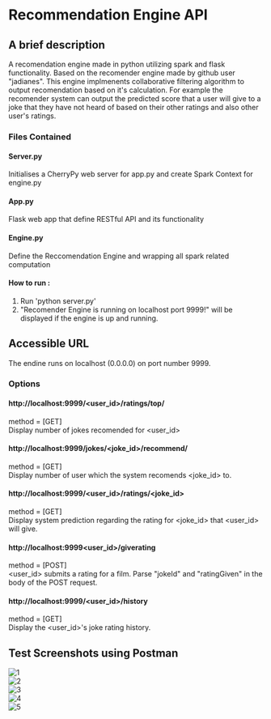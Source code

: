 # Recommendation Engine API

## A brief description
A recomendation engine made in python utilizing spark and flask functionality. Based on the recomender engine made by github user "jadianes". This engine implmenents collaborative filtering algorithm to output recomendation based on it's calculation. For example the recomender system can output the predicted score that a user will give to a joke that they have not heard of based on their other ratings and also other user's ratings.

### Files Contained

#### Server.py
Initialises a CherryPy web server for app.py and create Spark Context for engine.py

#### App.py
Flask web app that define RESTful API and its functionality 

#### Engine.py
Define the Reccomendation Engine and wrapping all spark related computation 

#### How to run :
1. Run 'python server.py'
2. "Recomender Engine is running on localhost port 9999!" will be displayed if the engine is up and running.

## Accessible URL
The endine runs on localhost (0.0.0.0) on port number 9999.

### Options

#### http://localhost:9999/<user_id>/ratings/top/<count> 
  method = [GET]
  <br>
  Display <count> number of jokes recomended for <user_id>
  
#### http://localhost:9999/jokes/<joke_id>/recommend/<count> 
  method = [GET]
  <br>
  Display <count> number of user which the system recomends <joke_id> to.
  
#### http://localhost:9999/<user_id>/ratings/<joke_id> 
  method = [GET]
  <br>
  Display system prediction regarding the rating for <joke_id> that <user_id> will give.
  
#### http://localhost:9999<user_id>/giverating 
  method = [POST]
  <br>
  <user_id> submits a rating for a film. Parse "jokeId" and "ratingGiven" in the body of the POST request.
  
#### http://localhost:9999/<user_id>/history 
  method = [GET]
  <br>
  Display the <user_id>'s joke rating history.

## Test Screenshots using Postman
  ![1](../Tugas4/Img/1.PNG)
  <br>
  ![2](../Tugas4/Img/2.PNG)
  <br>
  ![3](../Tugas4/Img/3.PNG)
  <br>
  ![4](../Tugas4/Img/4.PNG)
  <br>
  ![5](../Tugas4/Img/5.PNG)
